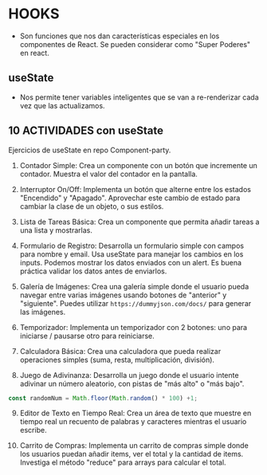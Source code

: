 # HOOKS

- Son funciones que nos dan características especiales en los componentes de React. Se pueden considerar como "Super Poderes" en react.

## useState

- Nos permite tener variables inteligentes que se van a re-renderizar cada vez que las actualizamos.


## 10 ACTIVIDADES con useState
Ejercicios de useState en repo Component-party.

1. Contador Simple:
Crea un componente con un botón que incremente un contador. Muestra el valor del contador en la pantalla.

2. Interruptor On/Off:
Implementa un botón que alterne entre los estados "Encendido" y "Apagado". Aprovechar este cambio de estado para cambiar la clase de un objeto, o sus estilos.

3. Lista de Tareas Básica:
Crea un componente que permita añadir tareas a una lista y mostrarlas.

4. Formulario de Registro:
Desarrolla un formulario simple con campos para nombre y email. Usa useState para manejar los cambios en los inputs. Podemos mostrar los datos enviados con un alert. Es buena práctica validar los datos antes de enviarlos.

5. Galería de Imágenes:
Crea una galería simple donde el usuario pueda navegar entre varias imágenes usando botones de "anterior" y "siguiente". Puedes utilizar `https://dummyjson.com/docs/` para generar las imágenes.

6. Temporizador:
Implementa un temporizador con 2 botones: 
uno para iniciarse / pausarse
otro para reiniciarse.

7. Calculadora Básica:
Crea una calculadora que pueda realizar operaciones simples (suma, resta, multiplicación, división).

8. Juego de Adivinanza:
Desarrolla un juego donde el usuario intente adivinar un número aleatorio, con pistas de "más alto" o "más bajo".
```js
const randomNum = Math.floor(Math.random() * 100) +1;
```

9. Editor de Texto en Tiempo Real:
Crea un área de texto que muestre en tiempo real un recuento de palabras y caracteres mientras el usuario escribe.

10. Carrito de Compras:
Implementa un carrito de compras simple donde los usuarios puedan añadir items, ver el total y la cantidad de items. Investiga el método "reduce" para arrays para calcular el total.



